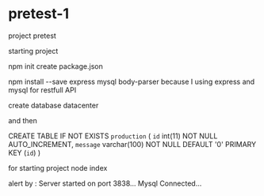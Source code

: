 # pretest-1
project pretest 

starting project 


npm init
create package.json

npm install --save express mysql body-parser
because I using express and mysql for restfull API

create database datacenter

and then

CREATE TABLE IF NOT EXISTS `production` (
  `id` int(11) NOT NULL AUTO_INCREMENT,
  `message` varchar(100) NOT NULL DEFAULT '0'
  PRIMARY KEY (`id`)
)

for starting project 
node index

alert by : 
Server started on port 3838...
Mysql Connected...
